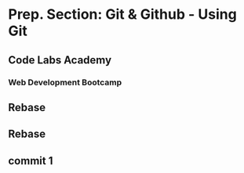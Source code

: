 # Prep. Section: Git & Github - Using Git
## Code Labs Academy
### Web Development Bootcamp
## Rebase
## Rebase
## commit 1
